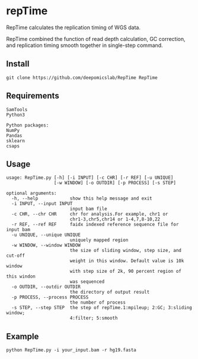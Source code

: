 # repTime
RepTime calculates the replication timing of WGS data.

RepTime combined the function of read depth calculation, GC correction, and replication timing smooth together in single-step command.

## Install
```
git clone https://github.com/deepomicslab/RepTime RepTime
```
## Requirements
```
SamTools
Python3

Python packages:
NumPy
Pandas
sklearn
csaps
```
## Usage
```
usage: RepTime.py [-h] [-i INPUT] [-c CHR] [-r REF] [-u UNIQUE]
                  [-w WINDOW] [-o OUTDIR] [-p PROCESS] [-s STEP]

optional arguments:
  -h, --help            show this help message and exit
  -i INPUT, --input INPUT
                        input bam file
  -c CHR, --chr CHR     chr for analysis.For example, chr1 or
                        chr1-3,chr5,chr14 or 1-4,7,8-10,22
  -r REF, --ref REF     faidx indexed reference sequence file for input bam
  -u UNIQUE, --unique UNIQUE
                        uniquely mapped region
  -w WINDOW, --window WINDOW
                        the size of sliding window, step size, and cut-off
                        weight in this window. Default value is 10k window
                        with step size of 2k, 90 percent region of this windon
                        was sequenced
  -o OUTDIR, --outdir OUTDIR
                        the directory of output result
  -p PROCESS, --process PROCESS
                        the number of process
  -s STEP, --step STEP  the step of repTime.1:mpileup; 2:GC; 3:sliding window;
                        4:filter; 5:smooth
```

## Example
```
python RepTime.py -i your_input.bam -r hg19.fasta
```
